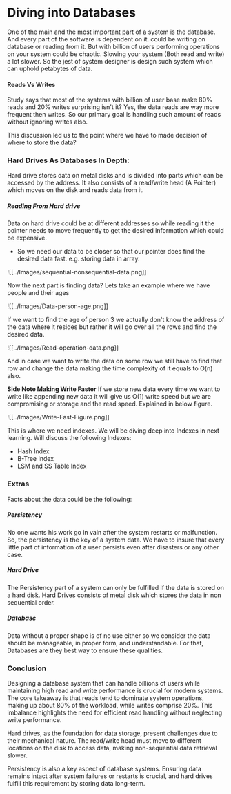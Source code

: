 # Diving into Databases
One of the main and the most important part of a system is the database. And every part of the software is dependent on it. could be writing on database or reading from it. But with billion of users performing operations on your system could be chaotic. Slowing your system (Both read and write) a lot slower. So the jest of system designer is design such system which  can uphold petabytes of data. 

#### Reads Vs Writes
Study says that most of the systems with billion of user base make 80% reads and 20% writes surprising isn't it? Yes, the data reads are way more frequent then writes. So our primary goal is handling such amount of reads without ignoring writes also.

This discussion led us to the point where we have to made decision of where to store the data?
### Hard Drives As Databases In Depth:
Hard drive stores data on metal disks and is divided into parts which can be accessed by the address. It also consists of a read/write head (A Pointer) which moves on the disk and reads data from it. 

##### **Reading From Hard drive**
Data on hard drive could be at different addresses so while reading it the pointer needs to move frequently to get the desired information which could be expensive.
- So we need our data to be closer so that our pointer does find the desired data fast. e.g. storing data in array.

![[../Images/sequential-nonsequential-data.png]]

Now the next part is finding data? Lets take an example where we have people and their ages

![[../Images/Data-person-age.png]]

If we want to find the age of person 3 we actually don't know the address of the data where it resides but rather it will go over all the rows and find the desired data.

![[../Images/Read-operation-data.png]]

And in case we want to write the data on some row we still have to find that row and change the data making the time complexity of it equals to O(n) also.

**Side Note Making Write Faster**
If we store new data every time we want to write like appending new data it will give us O(1) write speed but we are compromising or storage and the read speed. Explained in below figure.

![[../Images/Write-Fast-Figure.png]]

This is where we need indexes. We will be diving deep into Indexes in next learning.
Will discuss the following Indexes:
- Hash Index
- B-Tree Index
- LSM and SS Table Index
### **Extras**
Facts about the data could be the following:
##### Persistency
No one wants his work go in vain after the system restarts or malfunction. So, the persistency is the key of a system data. We have to insure that every little part of information of a user persists even after disasters or any other case.

##### Hard Drive
The Persistency part of a system can only be fulfilled if the data is stored on a hard disk. Hard Drives consists of metal disk which stores the data in non sequential order.

##### Database
Data without a proper shape is of no use either so we consider the data should be manageable, in proper form, and understandable. For that, Databases are they best way to ensure these qualities.

### Conclusion
Designing a database system that can handle billions of users while maintaining high read and write performance is crucial for modern systems. The core takeaway is that reads tend to dominate system operations, making up about 80% of the workload, while writes comprise 20%. This imbalance highlights the need for efficient read handling without neglecting write performance.

Hard drives, as the foundation for data storage, present challenges due to their mechanical nature. The read/write head must move to different locations on the disk to access data, making non-sequential data retrieval slower.

Persistency is also a key aspect of database systems. Ensuring data remains intact after system failures or restarts is crucial, and hard drives fulfill this requirement by storing data long-term. 